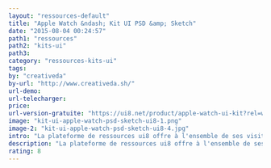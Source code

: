 ```yaml
---
layout: "ressources-default"
title: "Apple Watch &ndash; Kit UI PSD &amp; Sketch"
date: "2015-08-04 00:24:57"
path1: "ressources"
path2: "kits-ui"
path3:
category: "ressources-kits-ui"
tags:
by: "creativeda"
by-url: "http://www.creativeda.sh/"
url-demo:
url-telecharger:
price:
url-version-gratuite: "https://ui8.net/product/apple-watch-ui-kit?rel=webmag"
image: "kit-ui-apple-watch-psd-sketch-ui8-1.png"
image-2: "kit-ui-apple-watch-psd-sketch-ui8-4.jpg"
intro: "La plateforme de ressources ui8 offre à l'ensemble de ses visiteurs un kit UI gratuit Apple Watch de 270 écrans au format PSD. Les planches sont également disponibles pour les aficionados de sketch en échange de quelques pièces. Encore une fois, la qualité du kit ne déroge pas à la réputation de UI8. Des éléments UI avec une finition parfaite; ordonnés dans des calques nommés. Wahou ^^."
description: "La plateforme de ressources ui8 offre à l'ensemble de ses visiteurs un kit UI gratuit Apple Watch de 270 écrans au format PSD."
rating: 8
---
```

